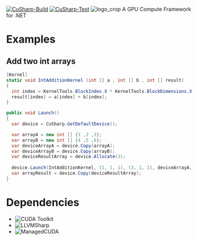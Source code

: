 [![CuSharp-Build](https://github.com/dotnet4GPU/CuSharp/actions/workflows/cusharp-build.yml/badge.svg)](https://github.com/dotnet4GPU/CuSharp/actions/workflows/cusharp-build.yml)
[![CuSharp-Test](https://github.com/dotnet4GPU/CuSharp/actions/workflows/cusharp-test.yml/badge.svg)](https://github.com/dotnet4GPU/CuSharp/actions/workflows/cusharp-test.yml)
![logo_crop](https://github.com/dotnet4GPU/CuSharp/assets/36261505/f9f16dc4-15a6-41bb-8b97-9629fd8e6910)
A GPU Compute Framework for .NET
# Examples
## Add two int arrays
```C#
[Kernel]
static void IntAdditionKernel (int [] a , int [] b , int [] result)
{
  int index = KernelTools.BlockIndex.X * KernelTools.BlockDimensions.X + KernelTools.ThreadIndex.X;
  result[index] = a[index] + b[index];
}

public void Launch()
{
  var device = CuSharp.GetDefaultDevice();

  var arrayA = new int [] {1 ,2 ,3};
  var arrayB = new int [] {4 ,5 ,6};
  var deviceArrayA = device.Copy(arrayA);
  var deviceArrayB = device.Copy(arrayB);
  var deviceResultArray = device.Allocate(3);
  
  device.Launch(IntAdditionKernel, (1, 1, 1), (3, 1, 1), deviceArrayA, deviceArrayB, deviceResultArray);
  var arrayResult = device.Copy(deviceResultArray);
}
```

# Dependencies
- ![CUDA Toolkit](https://developer.nvidia.com/cuda-toolkit)
- ![LLVMSharp](https://github.com/dotnet/LLVMSharp)
- ![ManagedCUDA](https://github.com/kunzmi/managedCuda)
